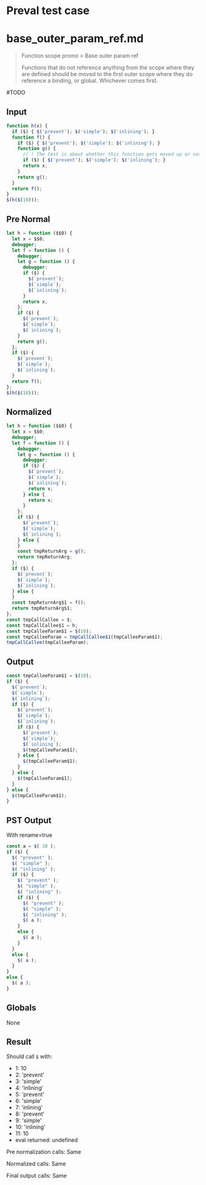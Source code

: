 # Preval test case

# base_outer_param_ref.md

> Function scope promo > Base outer param ref
>
> Functions that do not reference anything from the scope where they are defined should be moved to the first outer scope where they do reference a binding, or global. Whichever comes first.

#TODO

## Input

`````js filename=intro
function h(x) {
  if ($) { $('prevent'); $('simple'); $('inlining'); }
  function f() {
    if ($) { $('prevent'); $('simple'); $('inlining'); }
    function g() {
      // ! The test is about whether this function gets moved up or not
      if ($) { $('prevent'); $('simple'); $('inlining'); }
      return x;
    }
    return g();
  }
  return f();
}
$(h($(10)));
`````

## Pre Normal

`````js filename=intro
let h = function ($$0) {
  let x = $$0;
  debugger;
  let f = function () {
    debugger;
    let g = function () {
      debugger;
      if ($) {
        $(`prevent`);
        $(`simple`);
        $(`inlining`);
      }
      return x;
    };
    if ($) {
      $(`prevent`);
      $(`simple`);
      $(`inlining`);
    }
    return g();
  };
  if ($) {
    $(`prevent`);
    $(`simple`);
    $(`inlining`);
  }
  return f();
};
$(h($(10)));
`````

## Normalized

`````js filename=intro
let h = function ($$0) {
  let x = $$0;
  debugger;
  let f = function () {
    debugger;
    let g = function () {
      debugger;
      if ($) {
        $(`prevent`);
        $(`simple`);
        $(`inlining`);
        return x;
      } else {
        return x;
      }
    };
    if ($) {
      $(`prevent`);
      $(`simple`);
      $(`inlining`);
    } else {
    }
    const tmpReturnArg = g();
    return tmpReturnArg;
  };
  if ($) {
    $(`prevent`);
    $(`simple`);
    $(`inlining`);
  } else {
  }
  const tmpReturnArg$1 = f();
  return tmpReturnArg$1;
};
const tmpCallCallee = $;
const tmpCallCallee$1 = h;
const tmpCalleeParam$1 = $(10);
const tmpCalleeParam = tmpCallCallee$1(tmpCalleeParam$1);
tmpCallCallee(tmpCalleeParam);
`````

## Output

`````js filename=intro
const tmpCalleeParam$1 = $(10);
if ($) {
  $(`prevent`);
  $(`simple`);
  $(`inlining`);
  if ($) {
    $(`prevent`);
    $(`simple`);
    $(`inlining`);
    if ($) {
      $(`prevent`);
      $(`simple`);
      $(`inlining`);
      $(tmpCalleeParam$1);
    } else {
      $(tmpCalleeParam$1);
    }
  } else {
    $(tmpCalleeParam$1);
  }
} else {
  $(tmpCalleeParam$1);
}
`````

## PST Output

With rename=true

`````js filename=intro
const a = $( 10 );
if ($) {
  $( "prevent" );
  $( "simple" );
  $( "inlining" );
  if ($) {
    $( "prevent" );
    $( "simple" );
    $( "inlining" );
    if ($) {
      $( "prevent" );
      $( "simple" );
      $( "inlining" );
      $( a );
    }
    else {
      $( a );
    }
  }
  else {
    $( a );
  }
}
else {
  $( a );
}
`````

## Globals

None

## Result

Should call `$` with:
 - 1: 10
 - 2: 'prevent'
 - 3: 'simple'
 - 4: 'inlining'
 - 5: 'prevent'
 - 6: 'simple'
 - 7: 'inlining'
 - 8: 'prevent'
 - 9: 'simple'
 - 10: 'inlining'
 - 11: 10
 - eval returned: undefined

Pre normalization calls: Same

Normalized calls: Same

Final output calls: Same

